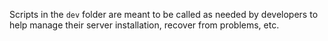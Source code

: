 Scripts in the `dev` folder are meant to be called as needed by developers
to help manage their server installation, recover from problems, etc.
